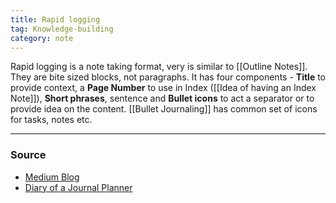 ```yaml
---
title: Rapid logging
tag: Knowledge-building 
category: note
---
```


Rapid logging is a note taking format, very is similar to [[Outline Notes]]. They are bite sized blocks, not paragraphs. It has four components -  **Title** to provide context, a **Page Number** to use in Index ([[Idea of having an Index Note]]), **Short phrases**, sentence and **Bullet icons** to act a separator or to provide idea on the content. [[Bullet Journaling]] has common set of icons for tasks, notes etc.

--- 
### Source
- [Medium Blog](https://medium.com/ninja-writers/keep-it-simple-make-bullet-journaling-work-for-you-64ed29057dd4)
- [Diary of a Journal Planner](https://diaryofajournalplanner.com/bullet-journal-key-ideas/)
